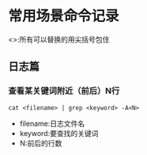 # 常用场景命令记录
<>:所有可以替换的用尖括号包住

## 日志篇

### 查看某关键词附近（前后）N行
`cat <filename> | grep <keyword> -A<N>`
- filename:日志文件名
- keyword:要查找的关键词
- N:前后的行数
